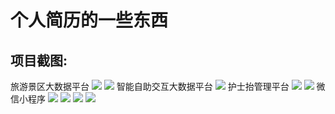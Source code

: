 # 个人简历的一些东西


## 项目截图:

旅游景区大数据平台
<img src="https://github.com/zhuhuanchang/zhuhuanchang/blob/master/images/1.png">
<img src="https://github.com/zhuhuanchang/zhuhuanchang/blob/master/images/2.png">
智能自助交互大数据平台
<img src="https://github.com/zhuhuanchang/zhuhuanchang/blob/master/images/3.png">
护士抬管理平台
<img src="https://github.com/zhuhuanchang/zhuhuanchang/blob/master/images/4.png">
<img src="https://github.com/zhuhuanchang/zhuhuanchang/blob/master/images/5.png">
微信小程序
<img src="https://github.com/zhuhuanchang/zhuhuanchang/blob/master/images/7.png">
<img src="https://github.com/zhuhuanchang/zhuhuanchang/blob/master/images/8.png">
<img src="https://github.com/zhuhuanchang/zhuhuanchang/blob/master/images/9.png">
<img src="https://github.com/zhuhuanchang/zhuhuanchang/blob/master/images/10.png">


